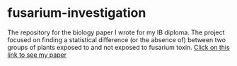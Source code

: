 # fusarium-investigation
The repository for the biology paper I wrote for my IB diploma. The project focused on finding a statistical difference (or the absence of) between two groups of plants exposed to and not exposed to fusarium toxin.
[Click on this link to see my paper](https://github.com/matveyryabov/fusarium-investigation/blob/master/bio-ia.pdf)
